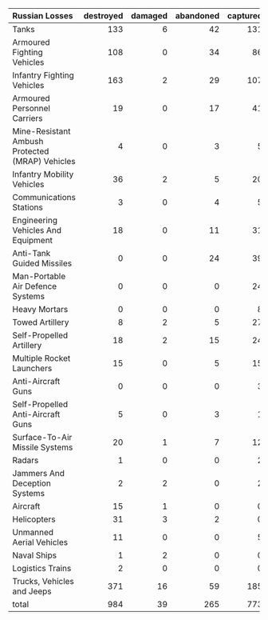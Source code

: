 | Russian Losses                                   |   destroyed |   damaged |   abandoned |   captured |   total |
|:-------------------------------------------------|------------:|----------:|------------:|-----------:|--------:|
| Tanks                                            |         133 |         6 |          42 |        131 |     312 |
| Armoured Fighting Vehicles                       |         108 |         0 |          34 |         86 |     228 |
| Infantry Fighting Vehicles                       |         163 |         2 |          29 |        107 |     301 |
| Armoured Personnel Carriers                      |          19 |         0 |          17 |         41 |      77 |
| Mine-Resistant Ambush Protected  (MRAP) Vehicles |           4 |         0 |           3 |          5 |      12 |
| Infantry Mobility Vehicles                       |          36 |         2 |           5 |         20 |      63 |
| Communications Stations                          |           3 |         0 |           4 |          5 |      12 |
| Engineering Vehicles And Equipment               |          18 |         0 |          11 |         31 |      60 |
| Anti-Tank Guided Missiles                        |           0 |         0 |          24 |         39 |      63 |
| Man-Portable Air Defence Systems                 |           0 |         0 |           0 |         24 |      24 |
| Heavy Mortars                                    |           0 |         0 |           0 |          8 |       8 |
| Towed Artillery                                  |           8 |         2 |           5 |         27 |      42 |
| Self-Propelled Artillery                         |          18 |         2 |          15 |         24 |      59 |
| Multiple Rocket Launchers                        |          15 |         0 |           5 |         15 |      35 |
| Anti-Aircraft Guns                               |           0 |         0 |           0 |          3 |       3 |
| Self-Propelled Anti-Aircraft Guns                |           5 |         0 |           3 |          1 |       9 |
| Surface-To-Air Missile Systems                   |          20 |         1 |           7 |         12 |      40 |
| Radars                                           |           1 |         0 |           0 |          2 |       3 |
| Jammers And Deception Systems                    |           2 |         2 |           0 |          2 |       6 |
| Aircraft                                         |          15 |         1 |           0 |          0 |      16 |
| Helicopters                                      |          31 |         3 |           2 |          0 |      36 |
| Unmanned Aerial Vehicles                         |          11 |         0 |           0 |          5 |      16 |
| Naval Ships                                      |           1 |         2 |           0 |          0 |       3 |
| Logistics Trains                                 |           2 |         0 |           0 |          0 |       2 |
| Trucks, Vehicles and Jeeps                       |         371 |        16 |          59 |        185 |     631 |
| total                                            |         984 |        39 |         265 |        773 |    2061 |